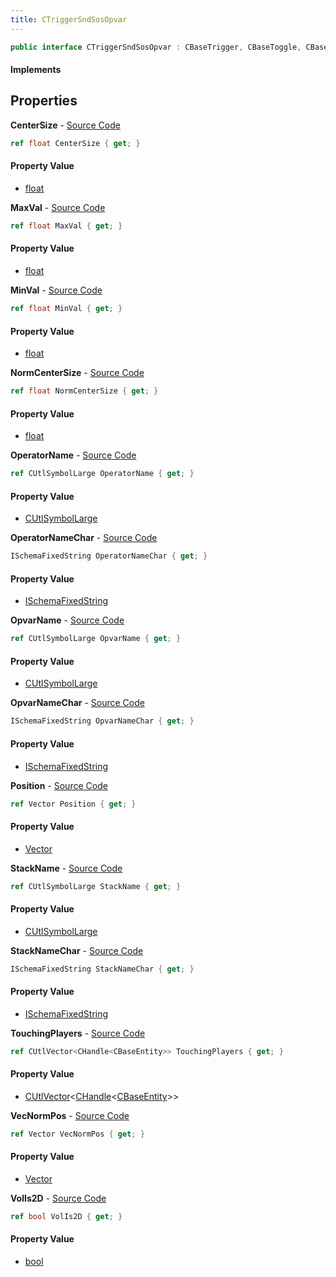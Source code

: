 ```yaml
---
title: CTriggerSndSosOpvar
---
```


```csharp
public interface CTriggerSndSosOpvar : CBaseTrigger, CBaseToggle, CBaseModelEntity, CBaseEntity, CEntityInstance, ISchemaClass<CEntityInstance>, ISchemaClass<CBaseEntity>, ISchemaClass<CBaseModelEntity>, ISchemaClass<CBaseToggle>, ISchemaClass<CBaseTrigger>, ISchemaClass<CTriggerSndSosOpvar>, ISchemaField, ISchemaClass, INativeHandle
```

#### Implements

## Properties

**CenterSize** - [Source Code](https://github.com/swiftly-solution/swiftlys2/blob/master/managed/src/SwiftlyS2.Generated/Schemas/Interfaces/CTriggerSndSosOpvar.cs#L20)

```csharp
ref float CenterSize { get; }
```

#### Property Value

- [float](https://learn.microsoft.com/dotnet/api/system.single)

**MaxVal** - [Source Code](https://github.com/swiftly-solution/swiftlys2/blob/master/managed/src/SwiftlyS2.Generated/Schemas/Interfaces/CTriggerSndSosOpvar.cs#L24)

```csharp
ref float MaxVal { get; }
```

#### Property Value

- [float](https://learn.microsoft.com/dotnet/api/system.single)

**MinVal** - [Source Code](https://github.com/swiftly-solution/swiftlys2/blob/master/managed/src/SwiftlyS2.Generated/Schemas/Interfaces/CTriggerSndSosOpvar.cs#L22)

```csharp
ref float MinVal { get; }
```

#### Property Value

- [float](https://learn.microsoft.com/dotnet/api/system.single)

**NormCenterSize** - [Source Code](https://github.com/swiftly-solution/swiftlys2/blob/master/managed/src/SwiftlyS2.Generated/Schemas/Interfaces/CTriggerSndSosOpvar.cs#L42)

```csharp
ref float NormCenterSize { get; }
```

#### Property Value

- [float](https://learn.microsoft.com/dotnet/api/system.single)

**OperatorName** - [Source Code](https://github.com/swiftly-solution/swiftlys2/blob/master/managed/src/SwiftlyS2.Generated/Schemas/Interfaces/CTriggerSndSosOpvar.cs#L30)

```csharp
ref CUtlSymbolLarge OperatorName { get; }
```

#### Property Value

- [CUtlSymbolLarge](/docs/api/shared/natives/cutlsymbollarge)

**OperatorNameChar** - [Source Code](https://github.com/swiftly-solution/swiftlys2/blob/master/managed/src/SwiftlyS2.Generated/Schemas/Interfaces/CTriggerSndSosOpvar.cs#L38)

```csharp
ISchemaFixedString OperatorNameChar { get; }
```

#### Property Value

- [ISchemaFixedString](/docs/api/shared/schemas/ischemafixedstring)

**OpvarName** - [Source Code](https://github.com/swiftly-solution/swiftlys2/blob/master/managed/src/SwiftlyS2.Generated/Schemas/Interfaces/CTriggerSndSosOpvar.cs#L26)

```csharp
ref CUtlSymbolLarge OpvarName { get; }
```

#### Property Value

- [CUtlSymbolLarge](/docs/api/shared/natives/cutlsymbollarge)

**OpvarNameChar** - [Source Code](https://github.com/swiftly-solution/swiftlys2/blob/master/managed/src/SwiftlyS2.Generated/Schemas/Interfaces/CTriggerSndSosOpvar.cs#L34)

```csharp
ISchemaFixedString OpvarNameChar { get; }
```

#### Property Value

- [ISchemaFixedString](/docs/api/shared/schemas/ischemafixedstring)

**Position** - [Source Code](https://github.com/swiftly-solution/swiftlys2/blob/master/managed/src/SwiftlyS2.Generated/Schemas/Interfaces/CTriggerSndSosOpvar.cs#L18)

```csharp
ref Vector Position { get; }
```

#### Property Value

- [Vector](/docs/api/shared/natives/vector)

**StackName** - [Source Code](https://github.com/swiftly-solution/swiftlys2/blob/master/managed/src/SwiftlyS2.Generated/Schemas/Interfaces/CTriggerSndSosOpvar.cs#L28)

```csharp
ref CUtlSymbolLarge StackName { get; }
```

#### Property Value

- [CUtlSymbolLarge](/docs/api/shared/natives/cutlsymbollarge)

**StackNameChar** - [Source Code](https://github.com/swiftly-solution/swiftlys2/blob/master/managed/src/SwiftlyS2.Generated/Schemas/Interfaces/CTriggerSndSosOpvar.cs#L36)

```csharp
ISchemaFixedString StackNameChar { get; }
```

#### Property Value

- [ISchemaFixedString](/docs/api/shared/schemas/ischemafixedstring)

**TouchingPlayers** - [Source Code](https://github.com/swiftly-solution/swiftlys2/blob/master/managed/src/SwiftlyS2.Generated/Schemas/Interfaces/CTriggerSndSosOpvar.cs#L16)

```csharp
ref CUtlVector<CHandle<CBaseEntity>> TouchingPlayers { get; }
```

#### Property Value

- [CUtlVector](/docs/api/shared/natives/cutlvector-1)<[CHandle](/docs/api/shared/natives/chandle-1)<[CBaseEntity](/docs/api/shared/schemadefinitions/cbaseentity)>>

**VecNormPos** - [Source Code](https://github.com/swiftly-solution/swiftlys2/blob/master/managed/src/SwiftlyS2.Generated/Schemas/Interfaces/CTriggerSndSosOpvar.cs#L40)

```csharp
ref Vector VecNormPos { get; }
```

#### Property Value

- [Vector](/docs/api/shared/natives/vector)

**VolIs2D** - [Source Code](https://github.com/swiftly-solution/swiftlys2/blob/master/managed/src/SwiftlyS2.Generated/Schemas/Interfaces/CTriggerSndSosOpvar.cs#L32)

```csharp
ref bool VolIs2D { get; }
```

#### Property Value

- [bool](https://learn.microsoft.com/dotnet/api/system.boolean)

